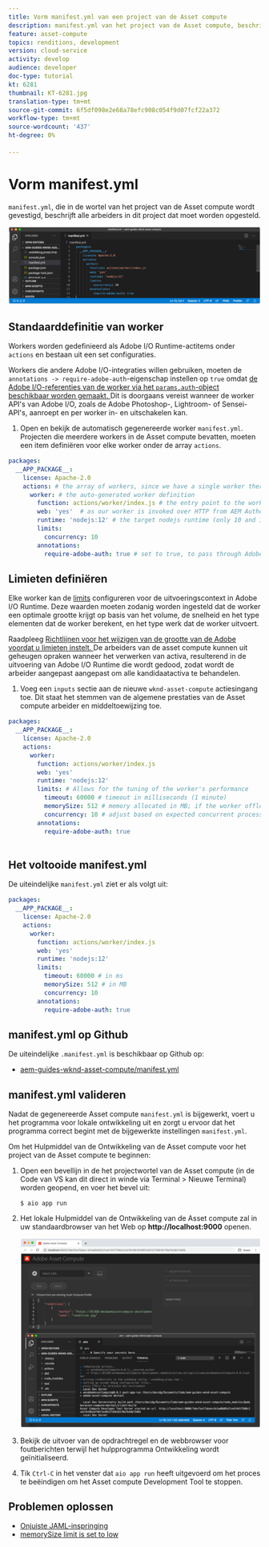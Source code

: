 ```yaml
---
title: Vorm manifest.yml van een project van de Asset compute
description: manifest.yml van het project van de Asset compute, beschrijft alle arbeiders in dit project dat moet worden opgesteld.
feature: asset-compute
topics: renditions, development
version: cloud-service
activity: develop
audience: developer
doc-type: tutorial
kt: 6281
thumbnail: KT-6281.jpg
translation-type: tm+mt
source-git-commit: 6f5df098e2e68a78efc908c054f9d07fcf22a372
workflow-type: tm+mt
source-wordcount: '437'
ht-degree: 0%

---
```



# Vorm manifest.yml

`manifest.yml`, die in de wortel van het project van de Asset compute wordt gevestigd, beschrijft alle arbeiders in dit project dat moet worden opgesteld.

![manifest.yml](./assets/manifest/manifest.png)

## Standaarddefinitie van worker

Workers worden gedefinieerd als Adobe I/O Runtime-actitems onder `actions` en bestaan uit een set configuraties.

Workers die andere Adobe I/O-integraties willen gebruiken, moeten de `annotations -> require-adobe-auth`-eigenschap instellen op `true` omdat [de Adobe I/O-referenties van de worker via het `params.auth`-object beschikbaar worden gemaakt. ](https://docs.adobe.com/content/help/en/asset-compute/using/extend/develop-custom-application.html#access-adobe-apis) Dit is doorgaans vereist wanneer de worker API&#39;s van Adobe I/O, zoals de Adobe Photoshop-, Lightroom- of Sensei-API&#39;s, aanroept en per worker in- en uitschakelen kan.

1. Open en bekijk de automatisch gegenereerde worker `manifest.yml`. Projecten die meerdere workers in de Asset compute bevatten, moeten een item definiëren voor elke worker onder de array `actions`.

```yml
packages:
  __APP_PACKAGE__:
    license: Apache-2.0
    actions: # the array of workers, since we have a single worker there is only one entry beneath actions
      worker: # the auto-generated worker definition
        function: actions/worker/index.js # the entry point to the worker 
        web: 'yes'  # as our worker is invoked over HTTP from AEM Author service
        runtime: 'nodejs:12' # the target nodejs runtime (only 10 and 12 are supported)
        limits:
          concurrency: 10
        annotations:
          require-adobe-auth: true # set to true, to pass through Adobe I/O access token/client id via params.auth in the worker, typically required when the worker calls out to Adobe I/O APIs such as the Adobe Photoshop, Lightroom or Sensei APIs.
```

## Limieten definiëren

Elke worker kan de [limits](https://www.adobe.io/apis/experienceplatform/runtime/docs.html#!adobedocs/adobeio-runtime/master/guides/system_settings.md) configureren voor de uitvoeringscontext in Adobe I/O Runtime. Deze waarden moeten zodanig worden ingesteld dat de worker een optimale grootte krijgt op basis van het volume, de snelheid en het type elementen dat de worker berekent, en het type werk dat de worker uitvoert.

Raadpleeg [Richtlijnen voor het wijzigen van de grootte van de Adobe voordat u limieten instelt. ](https://docs.adobe.com/content/help/en/asset-compute/using/extend/develop-custom-application.html#sizing-workers) De arbeiders van de asset compute kunnen uit geheugen opraken wanneer het verwerken van activa, resulterend in de uitvoering van Adobe I/O Runtime die wordt gedood, zodat wordt de arbeider aangepast aangepast om alle kandidaatactiva te behandelen.

1. Voeg een `inputs` sectie aan de nieuwe `wknd-asset-compute` actiesingang toe. Dit staat het stemmen van de algemene prestaties van de Asset compute arbeider en middeltoewijzing toe.

```yml
packages:
  __APP_PACKAGE__:
    license: Apache-2.0
    actions: 
      worker:
        function: actions/worker/index.js 
        web: 'yes' 
        runtime: 'nodejs:12'
        limits: # Allows for the tuning of the worker's performance
          timeout: 60000 # timeout in milliseconds (1 minute)
          memorySize: 512 # memory allocated in MB; if the worker offloads heavy computational work to other Web services this number can be reduced
          concurrency: 10 # adjust based on expected concurrent processing and timeout 
        annotations:
          require-adobe-auth: true
           
```

## Het voltooide manifest.yml

De uiteindelijke `manifest.yml` ziet er als volgt uit:

```yml
packages:
  __APP_PACKAGE__:
    license: Apache-2.0
    actions: 
      worker:
        function: actions/worker/index.js 
        web: 'yes' 
        runtime: 'nodejs:12'
        limits:
          timeout: 60000 # in ms
          memorySize: 512 # in MB
          concurrency: 10 
        annotations:
          require-adobe-auth: true
```

## manifest.yml op Github

De uiteindelijke `.manifest.yml` is beschikbaar op Github op:

+ [aem-guides-wknd-asset-compute/manifest.yml](https://github.com/adobe/aem-guides-wknd-asset-compute/blob/master/manifest.yml)


## manifest.yml valideren

Nadat de gegenereerde Asset compute `manifest.yml` is bijgewerkt, voert u het programma voor lokale ontwikkeling uit en zorgt u ervoor dat het programma correct begint met de bijgewerkte instellingen `manifest.yml`.

Om het Hulpmiddel van de Ontwikkeling van de Asset compute voor het project van de Asset compute te beginnen:

1. Open een bevellijn in de het projectwortel van de Asset compute (in de Code van VS kan dit direct in winde via Terminal > Nieuwe Terminal) worden geopend, en voer het bevel uit:

   ```
   $ aio app run
   ```

1. Het lokale Hulpmiddel van de Ontwikkeling van de Asset compute zal in uw standaardbrowser van het Web op __http://localhost:9000__ openen.

   ![AIR-app uitgevoerd](assets/environment-variables/aio-app-run.png)

1. Bekijk de uitvoer van de opdrachtregel en de webbrowser voor foutberichten terwijl het hulpprogramma Ontwikkeling wordt geïnitialiseerd.
1. Tik `Ctrl-C` in het venster dat `aio app run` heeft uitgevoerd om het proces te beëindigen om het Asset compute Development Tool te stoppen.

## Problemen oplossen

+ [Onjuiste JAML-inspringing](../troubleshooting.md#incorrect-yaml-indentation)
+ [memorySize limit is set to low](../troubleshooting.md#memorysize-limit-is-set-too-low)
